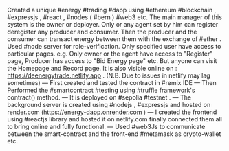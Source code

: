 Created a unique #energy #trading #dapp using #ethereum #blockchain , #expressjs , #react ,  #nodes ( #bern ) #web3 etc. The main manager of this system is the owner or deployer. Only or any agent set by him can register deregister any producer and consumer. Then the producer and the consumer can transact energy between them with the exchange of #ether . Used #node server for role-verification. Only specified user have access to particular pages. e.g. Only owner or the agent have access to "Register" page, Producer has access to "Bid Energy page" etc. But anyone can visit the Homepage and Record page. It is also visible online on : https://deenergytrade.netlify.app . (N.B. Due to issues in netlify may lag sometimes)
— First created and tested the contract in #remix IDE
— Then Performed the #smartcontract #testing using #truffle framework's contract() method.
— It is deployed on #sepolia #testnet .
— The background server is created using #nodejs , #expressjs and hosted on render.com (https://energy-dapp.onrender.com )
— I created the frontend using #reactjs library and hosted it on netlify.com finally connected them all to bring online and fully functional.
— Used #web3Js to communicate between the smart-contract and the front-end #metamask as crypto-wallet etc.
